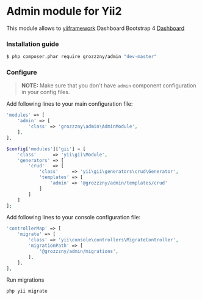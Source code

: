 Admin module for Yii2 
==============================

This module allows to [yiiframework](https://www.yiiframework.com) 
Dashboard Bootstrap 4 [Dashboard](https://www.bootstrapdash.com/demo/star-admin-free/jquery/src/demo_1/index.html#) 

### Installation guide

```bash
$ php composer.phar require grozzzny/admin "dev-master"
```


### Configure

> **NOTE:** Make sure that you don't have `admin` component configuration in your config files.

Add following lines to your main configuration file:

```php
'modules' => [
    'admin' => [
        'class' => 'grozzzny\admin\AdminModule',
    ],
],

$config['modules']['gii'] = [
    'class'      => 'yii\gii\Module',
    'generators' => [
        'crud'   => [
            'class'     => 'yii\gii\generators\crud\Generator',
            'templates' => [
                'admin' => '@grozzzny/admin/templates/crud'
            ]
        ]
    ]
];

```

Add following lines to your console configuration file:

```php
'controllerMap' => [
    'migrate' => [
        'class' => 'yii\console\controllers\MigrateController',
        'migrationPath' => [
            '@grozzzny/admin/migrations',
        ],
    ],
],
```


Run migrations
```bash
php yii migrate
```
